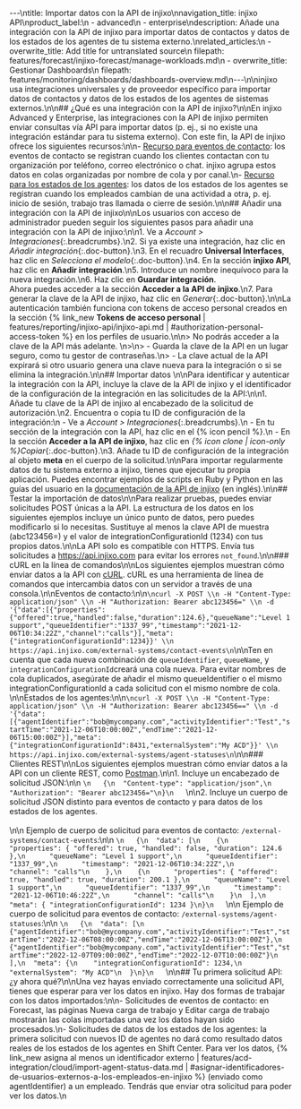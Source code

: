 ---\ntitle: Importar datos con la API de injixo\nnavigation_title: injixo API\nproduct_label:\n  - advanced\n  - enterprise\ndescription: Añade una integración con la API de injixo para importar datos de contactos y datos de los estados de los agentes de tu sistema externo.\nrelated_articles:\n  - overwrite_title: Add title for untranslated source\n    filepath: features/forecast/injixo-forecast/manage-workloads.md\n  - overwrite_title: Gestionar Dashboards\n    filepath: features/monitoring/dashboards/dashboards-overview.md\n---\n\ninjixo usa integraciones universales y de proveedor específico para importar datos de contactos y datos de los estados de los agentes de sistemas externos.\n\n## ¿Qué es una integración con la API de injixo?\n\nEn injixo Advanced y Enterprise, las integraciones con la API de injixo permiten enviar consultas vía API para importar datos (p.&nbsp;ej., si no existe una integración estándar para tu sistema externo). Con este fin, la API de injixo ofrece los siguientes recursos:\n\n- [Recurso para eventos de contacto](https://api.injixo.com/resources/integration_contact_event/): los eventos de contacto se registran cuando los clientes contactan con tu organización por teléfono, correo electrónico o chat. injixo agrupa estos datos en colas organizadas por nombre de cola y por canal.\n- [Recurso para los estados de los agentes](https://api.injixo.com/resources/integration_agent_status/): los datos de los estados de los agentes se registran cuando los empleados cambian de una actividad a otra, p.&nbsp;ej. inicio de sesión, trabajo tras llamada o cierre de sesión.\n\n## Añadir una integración con la API de injixo\n\nLos usuarios con acceso de administrador pueden seguir los siguientes pasos para añadir una integración con la API de injixo:\n\n1. Ve a _Account > Integraciones_{:.breadcrumbs}.\n2. Si ya existe una integración, haz clic en _Añadir integración_{:.doc-button}.\n3. En el recuadro **Universal Interfaces**, haz clic en _Selecciona el modelo_{:.doc-button}.\n4. En la sección **injixo API**, haz clic en **Añadir integración**.\n5. Introduce un nombre inequívoco para la nueva integración.\n6. Haz clic en **Guardar integración**.<br>Ahora puedes acceder a la sección **Acceder a la API de injixo**.\n7. Para generar la clave de la API de injixo, haz clic en _Generar_{:.doc-button}.\n\nLa autenticación también funciona con tokens de acceso personal creados en la sección {% link_new **Tokens de acceso personal** | features/reporting/injixo-api/injixo-api.md | #authorization-personal-access-token %} en los perfiles de usuario.\n\n> No podrás acceder a la clave de la API más adelante. \n>\n> - Guarda la clave de la API en un lugar seguro, como tu gestor de contraseñas.\n> - La clave actual de la API expirará si otro usuario genera una clave nueva para la integración o si se elimina la integración.\n\n## Importar datos <a id="import-contact-or-agent-status-data">\n\nPara identificar y autenticar la integración con la API, incluye la clave de la API de injixo y el identificador de la configuración de la integración en las solicitudes de la API:\n\n1. Añade tu clave de la API de injixo al encabezado de la solicitud de autorización.\n2. Encuentra o copia tu ID de configuración de la integración:\n    - Ve a _Account > Integraciones_{:.breadcrumbs}.\n    - En tu sección de la integración con la API, haz clic en el {% icon pencil %}.\n    - En la sección **Acceder a la API de injixo**, haz clic en _{% icon clone | icon-only %}Copiar_{:.doc-button}.\n3. Añade tu ID de configuración de la integración al objeto **meta** en el cuerpo de la solicitud.\n\nPara importar regularmente datos de tu sistema externo a injixo, tienes que ejecutar tu propia aplicación. Puedes encontrar ejemplos de scripts en Ruby y Python en las guías del usuario en la [documentación de la API de injixo](https://api.injixo.com) (en inglés).\n\n## Testar la importación de datos\n\nPara realizar pruebas, puedes enviar solicitudes POST únicas a la API. La estructura de los datos en los siguientes ejemplos incluye un único punto de datos, pero puedes modificarlo si lo necesitas. Sustituye al menos la clave API de muestra (abc123456=) y el valor de integrationConfigurationId (1234) con tus propios datos.\n\nLa API solo es compatible con HTTPS. Envía tus solicitudes a https://api.injixo.com para evitar los errores `not_found`.\n\n### cURL en la línea de comandos\n\nLos siguientes ejemplos muestran cómo enviar datos a la API con [cURL](https://curl.se/). cURL es una herramienta de línea de comandos que intercambia datos con un servidor a través de una consola.\n\nEventos de contacto:\n\n```\ncurl -X POST \\n -H "Content-Type: application/json" \\n -H "Authorization: Bearer abc123456=" \\n -d '{"data":[{"properties":{"offered":true,"handled":false,"duration":124.6},"queueName":"Level 1 support","queueIdentifier":"1337_99","timestamp":"2021-12-06T10:34:22Z","channel":"calls"}],"meta":{"integrationConfigurationId":1234}}' \\n https://api.injixo.com/external-systems/contact-events\n```\n\nTen en cuenta que  cada nueva combinación de `queueIdentifier`, `queueName`, y `integrationConfigurationId`creará una cola nueva. Para evitar nombres de cola duplicados, asegúrate de añadir el mismo queueIdentifier o el mismo integrationConfigurationId a cada solicitud con el mismo nombre de cola. \n\nEstados de los agentes:\n\n```\ncurl -X POST \\n -H "Content-Type: application/json" \\n -H "Authorization: Bearer abc123456==" \\n -d '{"data":[{"agentIdentifier":"bob@mycompany.com","activityIdentifier":"Test","startTime":"2021-12-06T10:00:00Z","endTime":"2021-12-06T15:00:00Z"}],"meta":{"integrationConfigurationId":8431,"externalSystem":"My ACD"}}' \\n https://api.injixo.com/external-systems/agent-statuses\n```\n\n### Clientes REST\n\nLos siguientes ejemplos muestran cómo enviar datos a la API con un cliente REST, como [Postman](https://www.postman.com/downloads/).\n\n1. Incluye un encabezado de solicitud JSON:\n\n   ```\n   {\n  "Content-type": "application/json",\n  "Authorization": "Bearer abc123456="\n}\n   ```\n\n2. Incluye un cuerpo de solicitud JSON distinto para eventos de contacto y para datos de los estados de los agentes.<br><br>\n\n   Ejemplo de cuerpo de solicitud para eventos de contacto: `/external-systems/contact-events`:\n\n   ```\n   {\n  "data": [\n    {\n      "properties": { "offered": true, "handled": false, "duration": 124.6 },\n      "queueName": "Level 1 support",\n      "queueIdentifier": "1337_99",\n      "timestamp": "2021-12-06T10:34:22Z",\n      "channel": "calls"\n    },\n    {\n      "properties": { "offered": true, "handled": true, "duration": 200.1 },\n      "queueName": "Level 1 support",\n      "queueIdentifier": "1337_99",\n      "timestamp": "2021-12-06T10:46:22Z",\n      "channel": "calls"\n    }\n  ],\n  "meta": { "integrationConfigurationId": 1234 }\n}\n   ```\n\n   Ejemplo de cuerpo de solicitud para eventos de contacto: `/external-systems/agent-statuses`:\n\n   ```\n   {\n  "data": [\n    {"agentIdentifier":"bob@mycompany.com","activityIdentifier":"Test","startTime":"2022-12-06T08:00:00Z","endTime":"2022-12-06T13:00:00Z"},\n    {"agentIdentifier":"bob@mycompany.com","activityIdentifier":"Test","startTime":"2022-12-07T09:00:00Z","endTime":"2022-12-07T10:00:00Z"}\n  ],\n  "meta": {\n    "integrationConfigurationId": 1234,\n    "externalSystem": "My ACD"\n  }\n}\n   ```\n\n## Tu primera solicitud API: ¿y ahora qué?\n\nUna vez hayas enviado correctamente una solicitud API, tienes que esperar para ver los datos en injixo. Hay dos formas de trabajar con los datos importados:\n\n- Solicitudes de eventos de contacto: en Forecast, las páginas Nueva carga de trabajo y Editar carga de trabajo mostrarán las colas importadas una vez los datos hayan sido procesados.\n- Solicitudes de datos de los estados de los agentes: la primera solicitud con nuevos ID de agentes no dará como resultado datos reales de los estados de los agentes en Shift Center. Para ver los datos, {% link_new asigna al menos un identificador externo | features/acd-integration/cloud/import-agent-status-data.md | #asignar-identificadores-de-usuarios-externos-a-los-empleados-en-injixo %} (enviado como agentIdentifier) a un empleado. Tendrás que enviar otra solicitud para poder ver los datos.\n